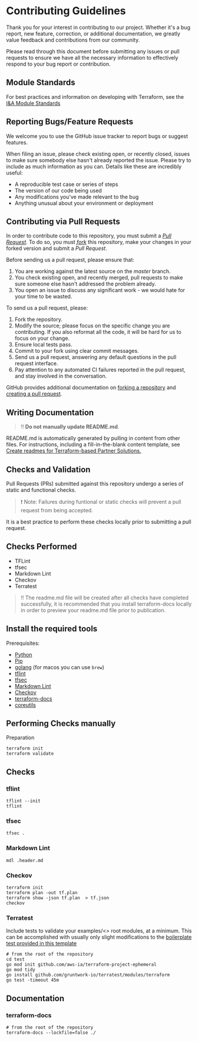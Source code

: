 # Contributing Guidelines

Thank you for your interest in contributing to our project. Whether it's a bug report, new feature, correction, or additional
documentation, we greatly value feedback and contributions from our community.

Please read through this document before submitting any issues or pull requests to ensure we have all the necessary
information to effectively respond to your bug report or contribution.

## Module Standards

For best practices and information on developing with Terraform, see the [I&A Module Standards](https://aws-ia.github.io/standards-terraform/)

## Reporting Bugs/Feature Requests

We welcome you to use the GitHub issue tracker to report bugs or suggest features.

When filing an issue, please check existing open, or recently closed, issues to make sure somebody else hasn't already
reported the issue. Please try to include as much information as you can. Details like these are incredibly useful:

* A reproducible test case or series of steps
* The version of our code being used
* Any modifications you've made relevant to the bug
* Anything unusual about your environment or deployment

## Contributing via Pull Requests
In order to contribute code to this repository, you must submit a *[Pull Request](https://docs.github.com/en/pull-requests/collaborating-with-pull-requests/proposing-changes-to-your-work-with-pull-requests/creating-a-pull-request)*. To do so, you must *[fork](https://docs.github.com/en/get-started/quickstart/fork-a-repo)* this repository, make your changes in your forked version and submit a *Pull Request*.

Before sending us a pull request, please ensure that:

1. You are working against the latest source on the *master* branch.
2. You check existing open, and recently merged, pull requests to make sure someone else hasn't addressed the problem already.
3. You open an issue to discuss any significant work - we would hate for your time to be wasted.

To send us a pull request, please:

1. Fork the repository.
2. Modify the source; please focus on the specific change you are contributing. If you also reformat all the code, it will be hard for us to focus on your change.
3. Ensure local tests pass.
4. Commit to your fork using clear commit messages.
5. Send us a pull request, answering any default questions in the pull request interface.
6. Pay attention to any automated CI failures reported in the pull request, and stay involved in the conversation.

GitHub provides additional documentation on [forking a repository](https://help.github.com/articles/fork-a-repo/) and
[creating a pull request](https://help.github.com/articles/creating-a-pull-request/).

## Writing Documentation

> :bangbang: **Do not manually update README.md**.

README.md is automatically generated by pulling in content from other files. For instructions, including a fill-in-the-blank content template, see [Create readmes for Terraform-based Partner Solutions.](https://aws-ia-us-west-2.s3.us-west-2.amazonaws.com/docs/content/index.html#/lessons/8rpYWWL59M7dcS-NsjYmaISUu-L_UqEv)


## Checks and Validation

Pull Requests (PRs) submitted against this repository undergo a series of static and functional checks.

> :exclamation: Note: Failures during funtional or static checks will prevent a pull request from being accepted. 

It is a best practice to perform these checks locally prior to submitting a pull request.

## Checks Performed
- TFLint
- tfsec
- Markdown Lint
- Checkov
- Terratest

> :bangbang: The readme.md file will be created after all checks have completed successfully, it is recommended that you install terraform-docs locally in order to preview your readme.md file prior to publication.

## Install the required tools

Prerequisites:
- [Python](https://docs.python.org/3/using/index.html)
- [Pip](https://pip.pypa.io/en/stable/installation/)
- [golang](https://go.dev/doc/install) (for macos you can use `brew`)
- [tflint](https://github.com/terraform-linters/tflint)
- [tfsec](https://aquasecurity.github.io/tfsec/v1.0.11/)
- [Markdown Lint](https://github.com/markdownlint/markdownlint)
- [Checkov](https://www.checkov.io/2.Basics/Installing%20Checkov.html)
- [terraform-docs](https://github.com/terraform-docs/terraform-docs)
- [coreutils](https://www.gnu.org/software/coreutils/)

## Performing Checks manually

Preparation
```
terraform init
terraform validate
```
## Checks

### tflint
```
tflint --init
tflint
```
### tfsec
```
tfsec .
```
### Markdown Lint
```
mdl .header.md
```
### Checkov
```
terraform init
terraform plan -out tf.plan
terraform show -json tf.plan  > tf.json 
checkov 
```
### Terratest

Include tests to validate your examples/<> root modules, at a minimum. This can be accomplished with usually only slight modifications to the [boilerplate test provided in this template](./test/examples\_basic\_test.go)

```
# from the root of the repository
cd test
go mod init github.com/aws-ia/terraform-project-ephemeral
go mod tidy
go install github.com/gruntwork-io/terratest/modules/terraform
go test -timeout 45m
```

## Documentation

### terraform-docs

```
# from the root of the repository
terraform-docs --lockfile=false ./
```